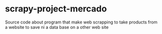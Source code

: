 # scrapy-project-mercado
Source code about program that make web scrapping to take products from a website to save ni a data base on a other web site
